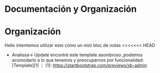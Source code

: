 # Documentación y Organización
# Organización
Hello intentemos utilizar esto como un mini bloc de notas
<<<<<<< HEAD
* Analissa-> Update encontré este template asombroso ,podemos acomodarlo a lo que tenemos y preocuparnos por funcionalidad: [Template][1]
⋮
[1]: https://startbootstrap.com/previews/sb-admin
